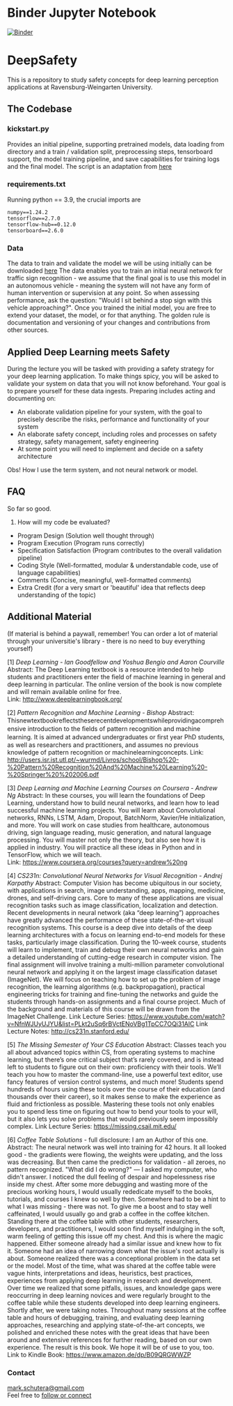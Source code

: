 
# Binder Jupyter Notebook
[![Binder](https://mybinder.org/badge_logo.svg)](https://mybinder.org/v2/gh/Le0nH0ffmann/DeepSafety/main?labpath=validation_pipeline.ipynb)


# DeepSafety
This is a repository to study safety concepts for deep learning perception applications at Ravensburg-Weingarten University.

## The Codebase
### kickstart.py
Provides an initial pipeline, supporting pretrained models, data loading from directory and a train / validation split, preprocessing steps, tensorboard support, the model training pipeline, and save capabilities for training logs and the final model. The script is an adaptation from [here](https://www.tensorflow.org/tutorials/images/transfer_learning_with_hub)

### requirements.txt
Running python == 3.9, the crucial imports are
```
numpy==1.24.2
tensorflow==2.7.0
tensorflow-hub==0.12.0
tensorboard==2.6.0
```

### Data
The data to train and validate the model we will be using initially can be downloaded [here](https://www.kaggle.com/meowmeowmeowmeowmeow/gtsrb-german-traffic-sign/download)
The data enables you to train an initial neural network for traffic sign recognition - we assume that the final goal is to use this model in an autonomous vehicle - meaning the system will not have any form of human intervention or supervision at any point. So when assessing performance, ask the question: "Would I sit behind a stop sign with this vehicle approaching?".
Once you trained the initial model, you are free to extend your dataset, the model, or for that anything. The golden rule is documentation and versioning of your changes and contributions from other sources.

## Applied Deep Learning meets Safety
During the lecture you will be tasked with providing a safety strategy for your deep learning application.
To make things spicy, you will be asked to validate your system on data that you will not know beforehand.
Your goal is to prepare yourself for these data ingests. 
Preparing includes acting and documenting on:
- An elaborate validation pipeline for your system, with the goal to precisely describe the risks, performance and functionality of your system
- An elaborate safety concept, including roles and processes on safety strategy, safety management, safety engineering 
- At some point you will need to implement and decide on a safety architecture

Obs! How I use the term system, and not neural network or model. 

## FAQ
So far so good.
1. How will my code be evaluated?
- Program Design (Solution well thought through)
- Program Execution (Program runs correctly)
- Specification Satisfaction (Program contributes to the overall validation pipeline)
- Coding Style (Well-formatted, modular & understandable code, use of language capabilities)
- Comments (Concise, meaningful, well-formatted comments)
- Extra Credit (for a very smart or 'beautiful' idea that reflects deep understanding of the topic)


## Additional Material
(If material is behind a paywall, remember! You can order a lot of material through your universitie's library - there is no need to buy everything yourself)

  [1] *Deep Learning - Ian Goodfellow and Yoshua Bengio and Aaron Courville*  
  Abstract: The Deep Learning textbook is a resource intended to help students and practitioners enter the field of machine learning in general and deep learning in particular. The online version of the book is now complete and will remain available online for free.  
  Link: http://www.deeplearningbook.org/
  
  [2] *Pattern Recognition and Machine Learning - Bishop*
  Abstract: Thisnewtextbookreﬂectstheserecentdevelopmentswhileprovidingacomprehensive introduction to the ﬁelds of pattern recognition and machine learning. It is aimed at advanced undergraduates or ﬁrst year PhD students, as well as researchers and practitioners, and assumes no previous knowledge of pattern recognition or machinelearningconcepts. 
  Link: http://users.isr.ist.utl.pt/~wurmd/Livros/school/Bishop%20-%20Pattern%20Recognition%20And%20Machine%20Learning%20-%20Springer%20%202006.pdf 
 
 [3] *Deep Learning and Machine Learning Courses on Coursera - Andrew Ng*
 Abstract: In these courses, you will learn the foundations of Deep Learning, understand how to build neural networks, and learn how to lead successful machine learning projects. You will learn about Convolutional networks, RNNs, LSTM, Adam, Dropout, BatchNorm, Xavier/He initialization, and more. You will work on case studies from healthcare, autonomous driving, sign language reading, music generation, and natural language processing. You will master not only the theory, but also see how it is applied in industry. You will practice all these ideas in Python and in TensorFlow, which we will teach.   
   Link: https://www.coursera.org/courses?query=andrew%20ng 
 
 [4] *CS231n: Convolutional Neural Networks for Visual Recognition - Andrej Karpathy*
 Abstract: Computer Vision has become ubiquitous in our society, with applications in search, image understanding, apps, mapping, medicine, drones, and self-driving cars. Core to many of these applications are visual recognition tasks such as image classification, localization and detection. Recent developments in neural network (aka “deep learning”) approaches have greatly advanced the performance of these state-of-the-art visual recognition systems. This course is a deep dive into details of the deep learning architectures with a focus on learning end-to-end models for these tasks, particularly image classification. During the 10-week course, students will learn to implement, train and debug their own neural networks and gain a detailed understanding of cutting-edge research in computer vision. The final assignment will involve training a multi-million parameter convolutional neural network and applying it on the largest image classification dataset (ImageNet). We will focus on teaching how to set up the problem of image recognition, the learning algorithms (e.g. backpropagation), practical engineering tricks for training and fine-tuning the networks and guide the students through hands-on assignments and a final course project. Much of the background and materials of this course will be drawn from the ImageNet Challenge. 
   Link Lecture Series: https://www.youtube.com/watch?v=NfnWJUyUJYU&list=PLkt2uSq6rBVctENoVBg1TpCC7OQi31AlC 
   Link Lecture Notes: http://cs231n.stanford.edu/
   
 [5] *The Missing Semester of Your CS Education*
 Abstract: Classes teach you all about advanced topics within CS, from operating systems to machine learning, but there’s one critical subject that’s rarely covered, and is instead left to students to figure out on their own: proficiency with their tools. We’ll teach you how to master the command-line, use a powerful text editor, use fancy features of version control systems, and much more!
Students spend hundreds of hours using these tools over the course of their education (and thousands over their career), so it makes sense to make the experience as fluid and frictionless as possible. Mastering these tools not only enables you to spend less time on figuring out how to bend your tools to your will, but it also lets you solve problems that would previously seem impossibly complex.
   Link Lecture Series: https://missing.csail.mit.edu/
 
 [6] *Coffee Table Solutions* - full disclosure: I am an Author of this one.
 Abstract: The neural network was well into training for 42 hours. It all looked good - the gradients were flowing, the weights were updating, and the loss was decreasing. But then came the predictions for validation - all zeroes, no pattern recognized. "What did I do wrong?" — I asked my computer, who didn't answer. I noticed the dull feeling of despair and hopelessness rise inside my chest. After some more debugging and wasting more of the precious working hours, I would usually rededicate myself to the books, tutorials, and courses I knew so well by then. Somewhere had to be a hint to what I was missing - there was not. To give me a boost and to stay well caffeinated, I would usually go and grab a coffee in the coffee kitchen. Standing there at the coffee table with other students, researchers, developers, and practitioners, I would soon find myself indulging in the soft, warm feeling of getting this issue off my chest. And this is where the magic happened. Either someone already had a similar issue and knew how to fix it. Someone had an idea of narrowing down what the issue's root actually is about. Someone realized there was a conceptional problem in the data set or the model. Most of the time, what was shared at the coffee table were vague hints, interpretations and ideas, heuristics, best practices, experiences from applying deep learning in research and development. Over time we realized that some pitfalls, issues, and knowledge gaps were reoccurring in deep learning novices and were regularly brought to the coffee table while these students developed into deep learning engineers. Shortly after, we were taking notes. Throughout many sessions at the coffee table and hours of debugging, training, and evaluating deep learning approaches, researching and applying state-of-the-art concepts, we polished and enriched these notes with the great ideas that have been around and extensive references for further reading, based on our own experience. The result is this book. We hope it will be of use to you, too.
  Link to Kindle Book: https://www.amazon.de/dp/B09QRGWWZP

### Contact
mark.schutera@gmail.com\
Feel free to [follow or connect](https://www.linkedin.com/in/schuteramark/)
